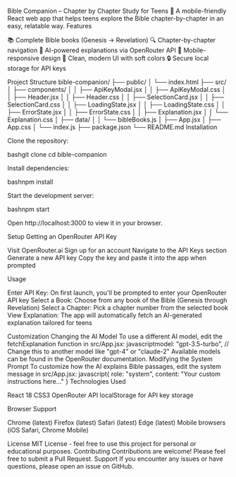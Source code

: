 Bible Companion – Chapter by Chapter Study for Teens 📖
A mobile-friendly React web app that helps teens explore the Bible chapter-by-chapter in an easy, relatable way.
Features

📚 Complete Bible books (Genesis → Revelation)
🔍 Chapter-by-chapter navigation
🤖 AI-powered explanations via OpenRouter API
📱 Mobile-responsive design
🎨 Clean, modern UI with soft colors
🔒 Secure local storage for API keys

Project Structure
bible-companion/
├── public/
│   └── index.html
├── src/
│   ├── components/
│   │   ├── ApiKeyModal.jsx
│   │   ├── ApiKeyModal.css
│   │   ├── Header.jsx
│   │   ├── Header.css
│   │   ├── SelectionCard.jsx
│   │   ├── SelectionCard.css
│   │   ├── LoadingState.jsx
│   │   ├── LoadingState.css
│   │   ├── ErrorState.jsx
│   │   ├── ErrorState.css
│   │   ├── Explanation.jsx
│   │   └── Explanation.css
│   ├── data/
│   │   └── bibleBooks.js
│   ├── App.jsx
│   ├── App.css
│   └── index.js
├── package.json
└── README.md
Installation

Clone the repository:

bashgit clone <your-repo-url>
cd bible-companion

Install dependencies:

bashnpm install

Start the development server:

bashnpm start

Open http://localhost:3000 to view it in your browser.

Setup
Getting an OpenRouter API Key

Visit OpenRouter.ai
Sign up for an account
Navigate to the API Keys section
Generate a new API key
Copy the key and paste it into the app when prompted

Usage

Enter API Key: On first launch, you'll be prompted to enter your OpenRouter API key
Select a Book: Choose from any book of the Bible (Genesis through Revelation)
Select a Chapter: Pick a chapter number from the selected book
View Explanation: The app will automatically fetch an AI-generated explanation tailored for teens

Customization
Changing the AI Model
To use a different AI model, edit the fetchExplanation function in src/App.jsx:
javascriptmodel: "gpt-3.5-turbo", // Change this to another model like "gpt-4" or "claude-2"
Available models can be found in the OpenRouter documentation.
Modifying the System Prompt
To customize how the AI explains Bible passages, edit the system message in src/App.jsx:
javascript{
  role: "system",
  content: "Your custom instructions here..."
}
Technologies Used

React 18
CSS3
OpenRouter API
localStorage for API key storage

Browser Support

Chrome (latest)
Firefox (latest)
Safari (latest)
Edge (latest)
Mobile browsers (iOS Safari, Chrome Mobile)

License
MIT License - feel free to use this project for personal or educational purposes.
Contributing
Contributions are welcome! Please feel free to submit a Pull Request.
Support
If you encounter any issues or have questions, please open an issue on GitHub.